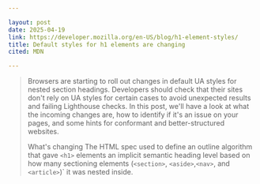 ```yaml
---

layout: post
date: 2025-04-19
link: https://developer.mozilla.org/en-US/blog/h1-element-styles/
title: Default styles for h1 elements are changing
cited: MDN

---
```


> Browsers are starting to roll out changes in default UA styles for nested section headings. Developers should check that their sites don't rely on UA styles for certain cases to avoid unexpected results and failing Lighthouse checks. In this post, we'll have a look at what the incoming changes are, how to identify if it's an issue on your pages, and some hints for conformant and better-structured websites.
>
> What's changing
> The HTML spec used to define an outline algorithm that gave `<h1>` elements an implicit semantic heading level based on how many sectioning elements (`<section>`, `<aside>`,`<nav>`, and `<article>`)` it was nested inside.
